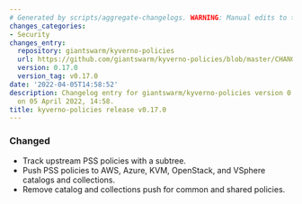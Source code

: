 ```yaml
---
# Generated by scripts/aggregate-changelogs. WARNING: Manual edits to this files will be overwritten.
changes_categories:
- Security
changes_entry:
  repository: giantswarm/kyverno-policies
  url: https://github.com/giantswarm/kyverno-policies/blob/master/CHANGELOG.md#0170---2022-04-05
  version: 0.17.0
  version_tag: v0.17.0
date: '2022-04-05T14:58:52'
description: Changelog entry for giantswarm/kyverno-policies version 0.17.0, published
  on 05 April 2022, 14:58.
title: kyverno-policies release v0.17.0
---
```


### Changed
- Track upstream PSS policies with a subtree.
- Push PSS policies to AWS, Azure, KVM, OpenStack, and VSphere catalogs and collections.
- Remove catalog and collections push for common and shared policies.
